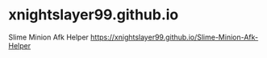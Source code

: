 # xnightslayer99.github.io
Slime Minion Afk Helper https://xnightslayer99.github.io/Slime-Minion-Afk-Helper
